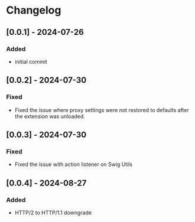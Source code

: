 # Changelog

## [0.0.1] - 2024-07-26

### Added
- initial commit

## [0.0.2] - 2024-07-30

### Fixed
- Fixed the issue where proxy settings were not restored to defaults after the extension was unloaded.

## [0.0.3] - 2024-07-30

### Fixed
- Fixed the issue with action listener on Swig Utils

## [0.0.4] - 2024-08-27

### Added
- HTTP/2 to HTTP/1.1 downgrade